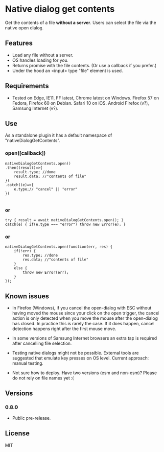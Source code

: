 # Native dialog get contents

Get the contents of a file **without a server**. Users can select the file via the native open dialog.


## Features

- Load any file without a server.
- OS handles loading for you.
- Returns promise with the file contents. (Or use a callback if you prefer.)
- Under the hood an \<input\> type "file" element is used. 


## Requirements

- Tested on Edge, IE11, FF latest, Chrome latest on Windows. Firefox 57 on Fedora, Firefox 60 on Debian. Safari 10 on iOS. Android Firefox (v?), Samsung Internet (v?).


## Use

As a standalone plugin it has a default namespace of "nativeDialogGetContents".

### open([<func>callback])

```
nativeDialogGetContents.open()
.then((result)=>{
	result.type; //done
	result.data; //"contents of file"
})
.catch((e)=>{
	e.type;// "cancel" || "error"
})
						
```

### or

```
try { result = await nativeDialogGetContents.open(); }
catch(e) { if(e.type === "error") throw new Error(e); }
```

### or

```
nativeDialogGetContents.open(function(err, res) {
	if(!err) {
		res.type; //done
		res.data; //"contents of file"	
	}
	else {
		throw new Error(err);
	}
});
```


## Known issues

- In Firefox (Windows), if you cancel the open-dialog with ESC without having moved the mouse since your click on the open trigger, the cancel action is only detected when you move the mouse after the open-dialog has closed. In practice this is rarely the case. If it does happen, cancel detection happens right after the first mouse move.

- In some versions of Samsung Internet browsers an extra tap is required after cancelling file selection.

- Testing native dialogs might not be possible. External tools are suggested that emulate key presses on OS level. Current approach: manual testing.

- Not sure how to deploy. Have two versions (esm and non-esm)? Please do not rely on file names yet :(


## Versions

### 0.8.0

- Public pre-release.


## License 

MIT